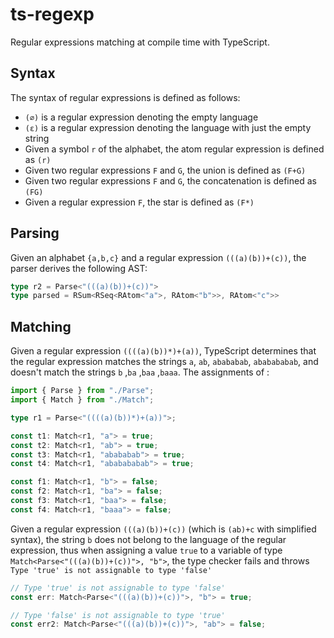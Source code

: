 # ts-regexp
Regular expressions matching at compile time with TypeScript.

## Syntax
The syntax of regular expressions is defined as follows:
- `(∅)` is a regular expression denoting the empty language
- `(ε)` is a regular expression denoting the language with just the empty string
- Given a symbol `r` of the alphabet, the atom regular expression is defined as `(r)`
- Given two regular expressions `F` and `G`, the union is defined as `(F+G)`
- Given two regular expressions `F` and `G`, the concatenation is defined as `(FG)`
- Given a regular expression `F`, the star is defined as `(F*)`


## Parsing
Given an alphabet `{a,b,c}` and a regular expression `(((a)(b))+(c))`, the parser derives the following AST:
```ts
type r2 = Parse<"(((a)(b))+(c))">
type parsed = RSum<RSeq<RAtom<"a">, RAtom<"b">>, RAtom<"c">>
```

## Matching
Given a regular expression `((((a)(b))*)+(a))`, TypeScript determines that the regular expression matches the strings `a`, `ab`, `abababab`, `ababababab`, and doesn't match the strings `b` ,`ba` ,`baa` ,`baaa`. 
The assignments of :
```ts
import { Parse } from "./Parse";
import { Match } from "./Match";

type r1 = Parse<"((((a)(b))*)+(a))">;

const t1: Match<r1, "a"> = true;
const t2: Match<r1, "ab"> = true;
const t3: Match<r1, "abababab"> = true;
const t4: Match<r1, "ababababab"> = true;

const f1: Match<r1, "b"> = false;
const f2: Match<r1, "ba"> = false;
const f3: Match<r1, "baa"> = false;
const f4: Match<r1, "baaa"> = false;
```

Given a regular expression `(((a)(b))+(c))` (which is `(ab)+c` with simplified syntax), the string `b` does not belong to the language of the regular expression, thus when assigning a value `true` to a variable of type `Match<Parse<"(((a)(b))+(c))">, "b">`, the type checker fails and throws `Type 'true' is not assignable to type 'false'`
```ts
// Type 'true' is not assignable to type 'false'
const err: Match<Parse<"(((a)(b))+(c))">, "b"> = true; 

// Type 'false' is not assignable to type 'true'
const err2: Match<Parse<"(((a)(b))+(c))">, "ab"> = false; 
```